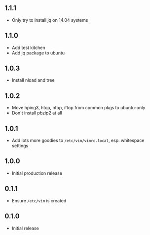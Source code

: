 ## 1.1.1

* Only try to install jq on 14.04 systems

## 1.1.0

* Add test kitchen
* Add jq package to ubuntu

## 1.0.3

* Install nload and tree

## 1.0.2

* Move hping3, htop, ntop, iftop from common pkgs to ubuntu-only
* Don't install pbzip2 at all

## 1.0.1

* Add lots more goodies to `/etc/vim/vimrc.local`, esp. whitespace settings

## 1.0.0

* Initial production release

## 0.1.1

* Ensure `/etc/vim` is created

## 0.1.0

* Initial release
